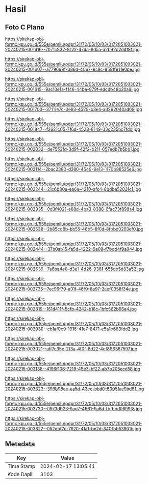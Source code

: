 # Hasil

## Foto C Plano

https://sirekap-obj-formc.kpu.go.id/555e/pemilu/pdpr/31/72/05/10/03/3172051003021-20240215-001416--7071c832-8122-474a-8d5a-a2b92d2d418f.jpg

https://sirekap-obj-formc.kpu.go.id/555e/pemilu/pdpr/31/72/05/10/03/3172051003021-20240215-001607--a779699f-386d-4067-9c9c-859ff911e0be.jpg

https://sirekap-obj-formc.kpu.go.id/555e/pemilu/pdpr/31/72/05/10/03/3172051003021-20240215-001615--9ac13e1a-f146-44ba-879f-edcdb48b20a9.jpg

https://sirekap-obj-formc.kpu.go.id/555e/pemilu/pdpr/31/72/05/10/03/3172051003021-20240215-001703--37111e7c-3e93-4529-b3e4-a3292040ad69.jpg

https://sirekap-obj-formc.kpu.go.id/555e/pemilu/pdpr/31/72/05/10/03/3172051003021-20240215-001847--f2621c05-7f6d-4528-8149-33c235bc7fdd.jpg

https://sirekap-obj-formc.kpu.go.id/555e/pemilu/pdpr/31/72/05/10/03/3172051003021-20240215-002032--de7553fd-3d9f-42f2-b211-057edb7b5bb1.jpg

https://sirekap-obj-formc.kpu.go.id/555e/pemilu/pdpr/31/72/05/10/03/3172051003021-20240215-002114--2bac2380-d380-4549-9e13-1170b88525e6.jpg

https://sirekap-obj-formc.kpu.go.id/555e/pemilu/pdpr/31/72/05/10/03/3172051003021-20240215-002244--21c6b80a-ea6a-4210-afc4-8bdba52031c1.jpg

https://sirekap-obj-formc.kpu.go.id/555e/pemilu/pdpr/31/72/05/10/03/3172051003021-20240215-002335--0d3f4021-e88d-4ba3-8388-6fac73f898a4.jpg

https://sirekap-obj-formc.kpu.go.id/555e/pemilu/pdpr/31/72/05/10/03/3172051003021-20240215-002538--2b85cd8b-bb55-46b5-8f0d-8fbbd0203ef0.jpg

https://sirekap-obj-formc.kpu.go.id/555e/pemilu/pdpr/31/72/05/10/03/3172051003021-20240215-002444--37b0ab15-fa5d-4222-9e09-f7bdd4f9a044.jpg

https://sirekap-obj-formc.kpu.go.id/555e/pemilu/pdpr/31/72/05/10/03/3172051003021-20240215-002639--7a6ba4e8-d3e1-4d26-9361-655db5d83a52.jpg

https://sirekap-obj-formc.kpu.go.id/555e/pemilu/pdpr/31/72/05/10/03/3172051003021-20240215-002735--7ec96f79-a01f-46f9-8a97-2aef0358f34e.jpg

https://sirekap-obj-formc.kpu.go.id/555e/pemilu/pdpr/31/72/05/10/03/3172051003021-20240215-002819--161d411f-5cfb-4242-b18c-1bfc562b96e4.jpg

https://sirekap-obj-formc.kpu.go.id/555e/pemilu/pdpr/31/72/05/10/03/3172051003021-20240215-002930--cb1af0c9-1916-41c7-8471-e5a1b663fdd2.jpg

https://sirekap-obj-formc.kpu.go.id/555e/pemilu/pdpr/31/72/05/10/03/3172051003021-20240215-003021--aff7c35e-2f3a-4f0f-8d22-4ef866367597.jpg

https://sirekap-obj-formc.kpu.go.id/555e/pemilu/pdpr/31/72/05/10/03/3172051003021-20240215-003138--4196f106-7219-45e3-bf22-ab7b205ecd58.jpg

https://sirekap-obj-formc.kpu.go.id/555e/pemilu/pdpr/31/72/05/10/03/3172051003021-20240215-003323--399b98ae-aa5d-43ec-bbd0-8005fae9bd81.jpg

https://sirekap-obj-formc.kpu.go.id/555e/pemilu/pdpr/31/72/05/10/03/3172051003021-20240215-003730--0973d923-9ad7-4661-9a6d-fbfbbd0699f8.jpg

https://sirekap-obj-formc.kpu.go.id/555e/pemilu/pdpr/31/72/05/10/03/3172051003021-20240215-003827--052ebf7d-7920-41a1-be2d-8401bb53901b.jpg


## Metadata

| Key        | Value               |
| ---------- | ------------------- |
| Time Stamp | 2024-02-17 13:05:41 |
| Kode Dapil | 3103                |



